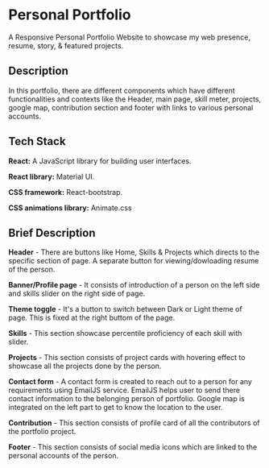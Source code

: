# Personal Portfolio

A Responsive Personal Portfolio Website to showcase my web presence, resume, story, & featured projects.

## Description

In this portfolio, there are different components which have different functionalities and contexts like the Header, main page, skill meter, projects, google map, contribution section and footer with links to various personal accounts.

## Tech Stack

**React:** A JavaScript library for building user interfaces.

**React library:** Material UI.

**CSS framework:** React-bootstrap.

**CSS animations library:** Animate.css

## Brief Description

**Header** - There are buttons like Home, Skills & Projects which directs to the specific section of page. A separate button for viewing/dowloading resume of the person.

**Banner/Profile page** - It consists of introduction of a person on the left side and skills slider on the right side of page.

**Theme toggle** - It's a button to switch between Dark or Light theme of page. This is fixed at the right buttom of the page.

**Skills** - This section showcase percentile proficiency of each skill with slider.

**Projects** - This section consists of project cards with hovering effect to showcase all the projects done by the person.

**Contact form** - A contact form is created to reach out to a person for any requirements using EmailJS service. EmailJS helps user to send there contact information to the belonging person of portfolio. Google map is integrated on the left part to get to know the location to the user.

**Contribution** - This section consists of profile card of all the contributors of the portfolio project.

**Footer** - This section consists of social media icons which are linked to the personal accounts of the person.

